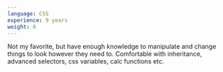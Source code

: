 ```yaml
---
language: CSS
experience: 9 years
weight: 0
---
```


Not my favorite, but have enough knowledge to manipulate and change things to look however they need to. Comfortable with inheritance, advanced selectors, css variables, calc functions etc.